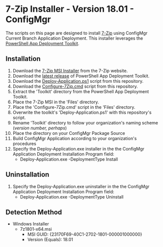 # 7-Zip Installer - Version 18.01 - ConfigMgr

The scripts on this page are designed to install [7-Zip](https://www.7-zip.org/) using ConfigMgr Current Branch Application Deployment. This installer leverages the [PowerShell App Deployment Toolkit](http://psappdeploytoolkit.com/).

## Installation

1. Download the [7-Zip MSI Installer](https://www.7-zip.org/a/7z1801-x64.msi) from the 7-Zip website.
1. Download the [latest release](https://github.com/PSAppDeployToolkit/PSAppDeployToolkit/releases/latest) of PowerShell App Deployment Toolkit.
1. Download the [Deploy-Application.ps1](https://github.com/aentringer/CMAppScripts/raw/master/7-Zip/Deploy-Application.ps1) script from this repository.
1. Download the [Configure-7Zip.cmd](https://github.com/aentringer/CMAppScripts/raw/master/7-Zip/Files/Configure-7Zip.cmd) script from this repository.
1. Extract the 'Toolkit' directory from the PowerShell App Deployment Toolkit.
1. Place the 7-Zip MSI in the 'Files' directory.
1. Place the 'Configure-7Zip.cmd' script in the 'Files' directory.
1. Overwrite the toolkit's 'Deploy-Application.ps1' with this repository's script.
1. Rename 'Toolkit' directory to follow your organization's naming scheme (*version number, perhaps*)
1. Place the directory on your ConfigMgr Package Source
1. Build ConfigMgr Application according to your organization's procedures
1. Specify the Deploy-Application.exe installer in the the ConfigMgr Application Deployment Installation Program field:
    * Deploy-Application.exe -DeploymentType Install

## Uninstallation

1. Specify the Deploy-Application.exe uninstaller in the the ConfigMgr Application Deployment Installation Program field:
    * Deploy-Application.exe -DeploymentType Uninstall

## Detection Method

* Windows Installer
  * 7z1801-x64.msi
    * MSI GUID: {23170F69-40C1-2702-1801-000001000000}
    * Version (Equals): 18.01
